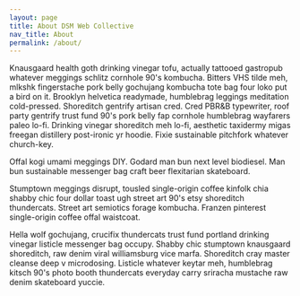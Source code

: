 ```yaml
---
layout: page
title: About DSM Web Collective
nav_title: About
permalink: /about/
---
```


Knausgaard health goth drinking vinegar tofu, actually tattooed gastropub whatever meggings schlitz cornhole 90's kombucha.  Bitters VHS tilde meh, mlkshk fingerstache pork belly gochujang kombucha tote bag four loko put a bird on it.  Brooklyn helvetica readymade, humblebrag leggings meditation cold-pressed.  Shoreditch gentrify artisan cred.  Cred PBR&amp;B typewriter, roof party gentrify trust fund 90's pork belly fap cornhole humblebrag wayfarers paleo lo-fi.  Drinking vinegar shoreditch meh lo-fi, aesthetic taxidermy migas freegan distillery post-ironic yr hoodie.  Fixie sustainable pitchfork whatever church-key.

Offal kogi umami meggings DIY.  Godard man bun next level biodiesel.  Man bun sustainable messenger bag craft beer flexitarian skateboard.

Stumptown meggings disrupt, tousled single-origin coffee kinfolk chia shabby chic four dollar toast ugh street art 90's etsy shoreditch thundercats.  Street art semiotics forage kombucha.  Franzen pinterest single-origin coffee offal waistcoat.

Hella wolf gochujang, crucifix thundercats trust fund portland drinking vinegar listicle messenger bag occupy.  Shabby chic stumptown knausgaard shoreditch, raw denim viral williamsburg vice marfa.  Shoreditch cray master cleanse deep v microdosing.  Listicle whatever keytar meh, humblebrag kitsch 90's photo booth thundercats everyday carry sriracha mustache raw denim skateboard yuccie.

